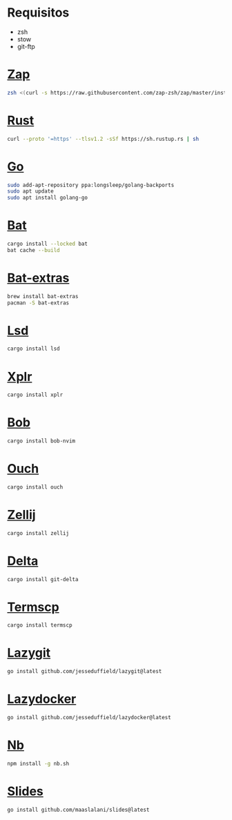 # Requisitos
- zsh
- stow
- git-ftp

# [Zap](https://github.com/zap-zsh/zap)
```sh
zsh <(curl -s https://raw.githubusercontent.com/zap-zsh/zap/master/install.zsh) --branch release-v1
```

# [Rust](https://doc.rust-lang.org/book/title-page.html)
```sh
curl --proto '=https' --tlsv1.2 -sSf https://sh.rustup.rs | sh
```
# [Go](https://go.dev/)

```sh
sudo add-apt-repository ppa:longsleep/golang-backports
sudo apt update
sudo apt install golang-go
```
# [Bat](https://github.com/sharkdp/bat)
```sh
cargo install --locked bat
bat cache --build
```

# [Bat-extras](https://github.com/eth-p/bat-extras)
```sh
brew install bat-extras
pacman -S bat-extras
```

# [Lsd](https://github.com/lsd-rs/lsd)
```sh
cargo install lsd
```

# [Xplr](https://xplr.dev/)
```sh
cargo install xplr
```

# [Bob](https://github.com/MordechaiHadad/bob)
```sh
cargo install bob-nvim
```

# [Ouch](https://github.com/ouch-org/ouch)
```sh
cargo install ouch
```

# [Zellij](https://zellij.dev/)
```sh
cargo install zellij
```

# [Delta](https://dandavison.github.io/delta/introduction.html)
```sh
cargo install git-delta
```
# [Termscp](https://termscp.veeso.dev/)
```sh
cargo install termscp
```

# [Lazygit](https://github.com/jesseduffield/lazygit)
```sh
go install github.com/jesseduffield/lazygit@latest
```

# [Lazydocker](https://github.com/jesseduffield/lazydocker)
```sh
go install github.com/jesseduffield/lazydocker@latest
```

# [Nb](https://github.com/xwmx/nb)
```sh
npm install -g nb.sh
```

# [Slides](https://github.com/maaslalani/slides)
```sh
go install github.com/maaslalani/slides@latest
```
